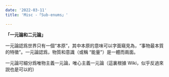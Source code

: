 ```yaml
---
date: '2022-03-11'
title: 'Misc -「Sub-enums」'

---
```


**「一元論和二元論」**

一元論認爲世界只有一個“本原”，其中本原的意味可以字面窺見為，“事物最本質的特徵”。一元論認爲，物質和意識（或稱 “能量"）是一體而兩面。

一元論可細分爲唯物主義一元論，唯心主義一元論（這裏根據 Wiki，似乎反過來説也是可以的）